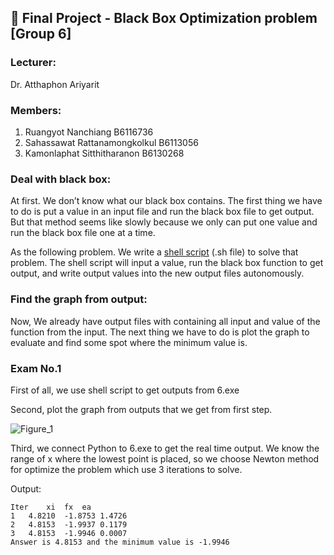## :pencil: Final Project - Black Box Optimization problem [Group 6]

### Lecturer:
Dr. Atthaphon Ariyarit

### Members:  
1. Ruangyot Nanchiang B6116736
2. Sahassawat Rattanamongkolkul B6113056
3. Kamonlaphat Sitthitharanon B6130268

### Deal with black box:
At first. We don’t know what our black box contains. The first thing we have to do is put a value in an input file and run the black box file to get output. But that method seems like slowly because we only can put one value and run the black box file one at a time.  


As the following problem. We write a [shell script](https://github.com/Rayato159/G6-Optimization-Exam/tree/main/script%20%26%26%20execute_file) (.sh file) to solve that problem. The shell script will input a value, run the black box function to get output, and write output values into the new output files autonomously.  

### Find the graph from output:
Now, We already have output files with containing all input and value of the function from the input. The next thing we have to do is plot the graph to evaluate and find some spot where the minimum value is.

### Exam No.1
First of all, we use shell script to get outputs from 6.exe

Second, plot the graph from outputs that we get from first step.

![Figure_1](https://user-images.githubusercontent.com/85036863/123076115-06fbe180-d443-11eb-94f4-35cc316cf8c8.png)

Third, we connect Python to 6.exe to get the real time output. We know the range of x where the lowest point is placed, so we choose Newton method for optimize the problem which use 3 iterations to solve.

Output:
```shell
Iter	xi	fx	ea
1	4.8210	-1.8753	1.4726
2	4.8153	-1.9937	0.1179
3	4.8153	-1.9946	0.0007
Answer is 4.8153 and the minimum value is -1.9946
```
